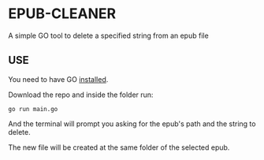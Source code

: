 # EPUB-CLEANER
A simple GO tool to delete a specified string from an epub file

## USE 
You need to have GO [installed](https://go.dev/doc/install). 

Download the repo and inside the folder run:
```
go run main.go
```
And the terminal will prompt you asking for the epub's path and the string to delete. 

The new file will be created at the same folder of the selected epub. 

